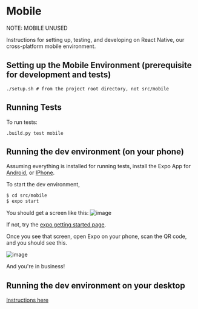 # Mobile

NOTE: MOBILE UNUSED

Instructions for setting up, testing, and developing on React Native, our cross-platform mobile environment.

## Setting up the Mobile Environment (prerequisite for development and tests)

```
./setup.sh # from the project root directory, not src/mobile
```

## Running Tests
To run tests:
```
.build.py test mobile
```

## Running the dev environment (on your phone)

Assuming everything is installed for running tests, install the Expo App for [Android](https://play.google.com/store/apps/details?id=host.exp.exponent&hl=en_US&rdid=host.exp.exponent), or [IPhone](https://itunes.apple.com/us/app/expo-client/id982107779?mt=8).

To start the dev environment,

```sh
$ cd src/mobile
$ expo start
```

You should get a screen like this:
![image](https://www.dropbox.com/s/jo14du3iw8wb0xe/Screenshot%202019-02-19%2019.47.21.png?raw=1)

If not, try the [expo getting started page](https://facebook.github.io/react-native/docs/getting-started).

Once you see that screen, open Expo on your phone, scan the QR code, and you should see this.

![image](https://d33wubrfki0l68.cloudfront.net/14c8d3b0f0abfb9197912ed34139da539fe3fdc2/4a976/images/react/expo-intro/first-expo-app.png)

And you're in business!

## Running the dev environment on your desktop
[Instructions here](https://docs.expo.io/versions/v32.0.0/introduction/installation/)
